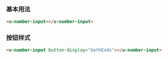 ### 基本用法

``` html
<u-number-input></u-number-input>
```

### 按钮样式

``` html
<u-number-input button-display="bothEnds"></u-number-input>
```

